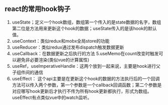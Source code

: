 ## react的常用hook钩子
1. useState；定义一个hook数组，数组第一个传入的是state数据的名字，数组第二位是方法用来更新这个hook的数据；useState传入的是该hook的默认值。
2. useContext：类似redux和mobx全局store的功能
3. useReducer：类似redux通过发布dispatch触发数据更新
4. useCallback：在数据更新之后执行的方法
5.useMemo在count改变时触发可以避免非必要渲染(类似vue的计算属性)
6. useRef，useImperativeHandle：这两个放到一起来说，主要是hook进行父子组件间的通信
7. useEffect： 这个api主要是在更新这个hook的数据的方法执行后的一个回调方法可以传入两个参数，第一个参数是一个callback回调函数；第二个参数是对应哪写hook更新后才执行不传为所有hook更新都执行，形式为数组。useEffect有点类似vue中的watch监听。